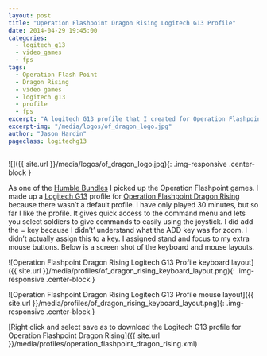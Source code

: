 ```yaml
---
layout: post
title: "Operation Flashpoint Dragon Rising Logitech G13 Profile"
date: 2014-04-29 19:45:00
categories:
  - logitech_g13
  - video_games
  - fps
tags:
  - Operation Flash Point
  - Dragon Rising
  - video games
  - logitech g13
  - profile
  - fps
excerpt: "A logitech G13 profile that I created for Operation Flashpoint Dragon Rising because there wasn't a default profile"
excerpt-img: "/media/logos/of_dragon_logo.jpg"
author: "Jason Hardin"
pageclass: logitechg13
---
```

![]({{ site.url }}/media/logos/of_dragon_logo.jpg){: .img-responsive .center-block }

As one of the [Humble Bundles](https://www.humblebundle.com/) I picked up the Operation Flashpoint games. I made up a [Logitech G13](http://gaming.logitech.com/en-us/product/g13-advanced-gameboard)  profile for [Operation Flashpoint Dragon Rising](http://www.codemasters.com/uk/ofdr-uk/pc/) because there wasn’t a default profile. I have only played 30 minutes, but so far I like the profile. It gives quick access to the command menu and lets you select soldiers to give commands to easily using the joystick. I did add the = key because I didn’t’ understand what the ADD key was for zoom. I didn’t actually assign this to a key. I assigned stand and focus to my extra mouse buttons. Below is a screen shot of the keyboard and mouse layouts.

![Operation Flashpoint Dragon Rising Logitech G13 Profile keyboard layout]({{ site.url }}/media/profiles/of_dragon_rising_keyboard_layout.png){: .img-responsive .center-block }

![Operation Flashpoint Dragon Rising Logitech G13 Profile mouse layout]({{ site.url }}/media/profiles/of_dragon_rising_keyboard_layout.png){: .img-responsive .center-block }

[Right click and select save as to download the Logitech G13 profile for Operation Flashpoint Dragon Rising]({{ site.url }}/media/profiles/operation_flashpoint_dragon_rising.xml)
